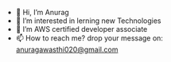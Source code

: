 - 👋 Hi, I’m Anurag
- 👀 I’m interested in lerning new Technologies
- 🌱 I’m AWS certified developer associate
- 📫 How to reach me? drop your message on: anuragawasthi020@gmail.com

<!---
amdollar/amdollar is a ✨ special ✨ repository because its `README.md` (this file) appears on your GitHub profile.
You can click the Preview link to take a look at your changes.
--->
